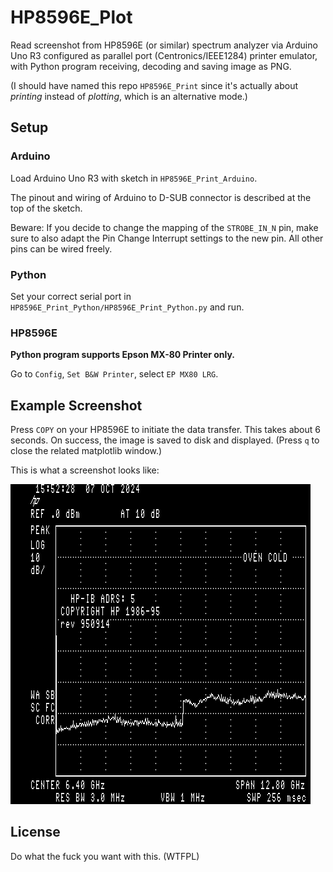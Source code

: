 # HP8596E_Plot

Read screenshot from HP8596E (or similar) spectrum analyzer via Arduino Uno R3 configured as parallel port (Centronics/IEEE1284) printer emulator, with Python program receiving, decoding and saving image as PNG.

(I should have named this repo `HP8596E_Print` since it's actually about *printing* instead of *plotting*, which is an alternative mode.)

## Setup

### Arduino

Load Arduino Uno R3 with sketch in `HP8596E_Print_Arduino`.

The pinout and wiring of Arduino to D-SUB connector is described at the top of the sketch.

Beware: If you decide to change the mapping of the `STROBE_IN_N` pin, make sure to also adapt the Pin Change Interrupt settings to the new pin. All other pins can be wired freely.

### Python

Set your correct serial port in `HP8596E_Print_Python/HP8596E_Print_Python.py` and run.

### HP8596E

**Python program supports Epson MX-80 Printer only.**

Go to `Config`, `Set B&W Printer`, select `EP MX80 LRG`.

## Example Screenshot

Press `COPY` on your HP8596E to initiate the data transfer. This takes about 6 seconds. On success, the image is saved to disk and displayed. (Press `q` to close the related matplotlib window.)

This is what a screenshot looks like:


![Example Print](HP8596E_Plot_Python/data/2024-10-07%2015-51-28.png)

## License

Do what the fuck you want with this. (WTFPL)
